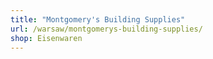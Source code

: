 ```yaml
---
title: "Montgomery's Building Supplies"
url: /warsaw/montgomerys-building-supplies/
shop: Eisenwaren
---
```

